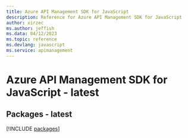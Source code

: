 ```yaml
---
title: Azure API Management SDK for JavaScript
description: Reference for Azure API Management SDK for JavaScript
author: xirzec
ms.author: jeffish
ms.data: 04/12/2023
ms.topic: reference
ms.devlang: javascript
ms.service: apimanagement
---
```

# Azure API Management SDK for JavaScript - latest
## Packages - latest
[!INCLUDE [packages](api-management-index.md)]